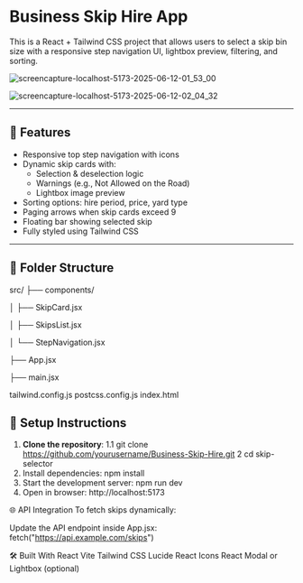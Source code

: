 # Business Skip Hire App

This is a React + Tailwind CSS project that allows users to select a skip bin size with a responsive step navigation UI, lightbox preview, filtering, and sorting.

![screencapture-localhost-5173-2025-06-12-01_53_00](https://github.com/user-attachments/assets/dc9803c8-4176-4a6d-9404-f29e1c9e88ff)

![screencapture-localhost-5173-2025-06-12-02_04_32](https://github.com/user-attachments/assets/5888aae5-7d15-40cf-9e7a-8f7735ea78e1)



---

## 🚀 Features

- Responsive top step navigation with icons
- Dynamic skip cards with:
  - Selection & deselection logic
  - Warnings (e.g., Not Allowed on the Road)
  - Lightbox image preview
- Sorting options: hire period, price, yard type
- Paging arrows when skip cards exceed 9
- Floating bar showing selected skip
- Fully styled using Tailwind CSS

---

## 📁 Folder Structure
src/
├── components/

│ ├── SkipCard.jsx

│ ├── SkipsList.jsx

│ └── StepNavigation.jsx

├── App.jsx

├── main.jsx

tailwind.config.js
postcss.config.js
index.html

## 🔧 Setup Instructions

1. **Clone the repository**:
   1.1 git clone https://github.com/yourusername/Business-Skip-Hire.git
2 cd skip-selector
3. Install dependencies: npm install
4. Start the development server: npm run dev
5. Open in browser: http://localhost:5173

🌐 API Integration
To fetch skips dynamically:

Update the API endpoint inside App.jsx:
fetch("https://api.example.com/skips")

🛠 Built With
React
Vite
Tailwind CSS
Lucide React Icons
React Modal or Lightbox (optional)
